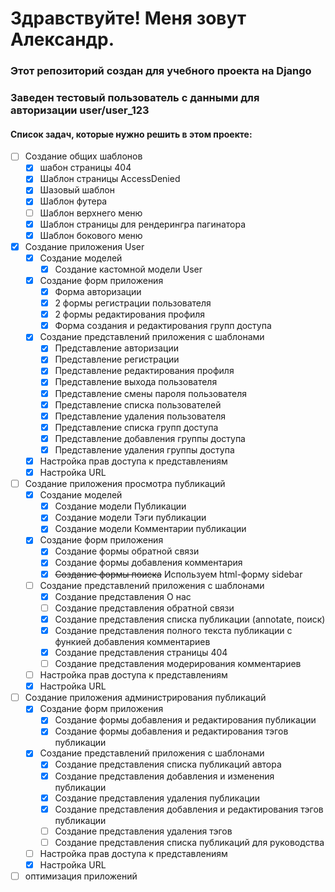 # Здравствуйте! Меня зовут Александр.
### Этот репозиторий создан для учебного проекта на Django

### Заведен тестовый пользователь с данными для авторизации user/user_123

#### Список задач, которые нужно решить в этом проекте:

- [ ] Создание общих шаблонов
  - [x] шабон страницы 404
  - [x] Шаблон страницы AccessDenied
  - [x] Шазовый шаблон
  - [x] Шаблон футера
  - [ ] Шаблон верхнего меню
  - [x] Шаблон страницы для рендерингра пагинатора
  - [x] Шаблон бокового меню
- [x] Создание приложения User
  - [x] Создание моделей
    - [x] Создание кастомной модели User
  - [x] Создание форм приложения
    - [x] Форма авторизации
    - [x] 2 формы регистрации пользователя
    - [x] 2 формы редактирования профиля 
    - [x] Форма создания и редактирования групп доступа
  - [x] Создание представлений приложения с шаблонами
    - [x] Представление авторизации
    - [x] Представление регистрации
    - [x] Представление редактирования профиля
    - [x] Представление выхода пользователя
    - [x] Представление смены пароля пользователя
    - [x] Представление списка пользователей
    - [x] Представление удаления пользователя
    - [x] Представление списка групп доступа
    - [x] Представление добавления группы доступа
    - [x] Представление удаления группы доступа
  - [x] Настройка прав доступа к представлениям
  - [x] Настройка URL
- [ ] Создание приложения просмотра публикаций
  - [x] Создание моделей
    - [x] Создание модели Публикации
    - [x] Создание модели Тэги публикации
    - [x] Создание модели Комментарии публикации
  - [x] Создание форм приложения
    - [x] Создание формы обратной связи
    - [x] Создание формы добавления комментария
    - [x] ~~Создание формы поиска~~ Используем html-форму sidebar
  -  [ ] Создание представлений приложения с шаблонами
    - [x] Создание представления О нас
    - [ ] Создание представления обратной связи
    - [x] Создание представления списка публикации (annotate, поиск)
    - [x] Создание представления полного текста публикации с функией добавления комментариев
    - [x] Создание представления страницы 404
    - [ ] Создание представления модерирования комментариев
  - [ ] Настройка прав доступа к представлениям
  - [x] Настройка URL
- [ ] Создание приложения администрирования публикаций
  - [x] Создание форм приложения
    - [x] Создание формы добавления и редактирования публикации
    - [x] Создание формы добавления и редактирования тэгов публикации
  - [x] Создание представлений приложения с шаблонами
    - [x] Создание представления списка публикаций автора
    - [x] Создание представления добавления и изменения публикации
    - [x] Создание представления удаления публикации
    - [x] Создание представления добавления и редактирования тэгов публикации
    - [ ] Создание представления удаления тэгов
    - [ ] Создание представления списка публикаций для руководства
  - [ ] Настройка прав доступа к представлениям
  - [x] Настройка URL
- [ ] оптимизация приложений